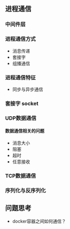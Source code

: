 ## 进程通信

### 中间件层

### 进程通信方式

+ 消息传递
+ 套接字
+ 组播通信

### 进程通信特征

+ 同步与异步通信

### 套接字 socket

### UDP数据通信

#### 数据通信相关的问题

+ 消息大小
+ 阻塞
+ 超时
+ 任意接收

### TCP数据通信

### 序列化与反序列化

## 问题思考

+ docker容器之间如何通信？